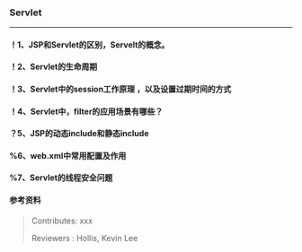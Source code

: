 ### Servlet

---

#### ！1、JSP和Servlet的区别，Servelt的概念。


#### ！2、Servlet的生命周期


#### ！3、Servlet中的session工作原理 ，以及设置过期时间的方式


#### ！4、Servlet中，filter的应用场景有哪些？


#### ？5、JSP的动态include和静态include


#### %6、web.xml中常用配置及作用


#### %7、Servlet的线程安全问题


#### 参考资料


>Contributes: xxx
>
>Reviewers : Hollis, Kevin Lee

